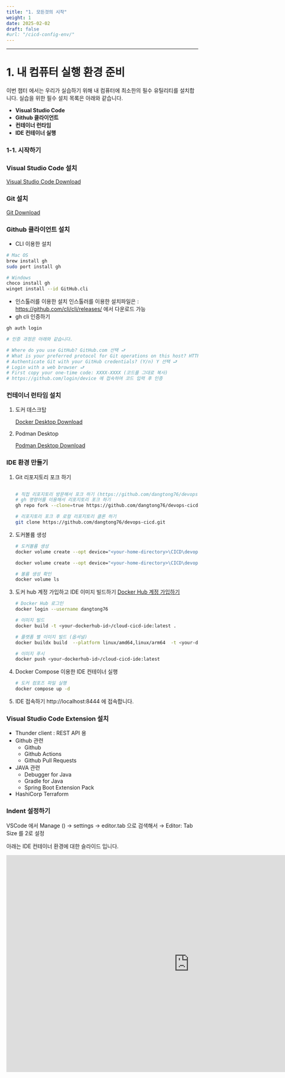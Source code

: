 ```yaml
---
title: "1. 모든것의 시작"
weight: 1
date: 2025-02-02
draft: false
#url: "/cicd-config-env/"
---
```

---
# 1. 내 컴퓨터 실행 환경 준비
이번 챕터 에서는 우리가 실습하기 위해  내 컴퓨터에 최소한의 필수 유틸리티를 설치합니다.
실습을 위한 필수 설치 목록은 아래와 같습니다.
- **Visual Studio Code**
- **Github 클라이언트**
- **컨테이너 런타임**
- **IDE 컨테이너 실행**

### 1-1. 시작하기

### Visual Studio Code 설치
[Visual Studio Code Download](https://code.visualstudio.com/download)

### Git 설치
[Git Download](https://git-scm.com/downloads)

### Github 클라이언트 설치
- CLI 이용한 설치
```bash
# Mac OS
brew install gh
sudo port install gh

# Windows
choco install gh
winget install --id GitHub.cli
```
- 인스톨러를 이용한 설치
인스톨러를 이용한 설치파일은 :  https://github.com/cli/cli/releases/ 에서 다운로드 가능
- gh cli 인증하기
```bash
gh auth login

# 인증 과정은 아래와 같습니다.

# Where do you use GitHub? GitHub.com 선택 ⮐
# What is your preferred protocol for Git operations on this host? HTTPS 선택 ⮐
# Authenticate Git with your GitHub credentials? (Y/n) Y 선택 ⮐
# Login with a web browser ⮐
# First copy your one-time code: XXXX-XXXX (코드를 그대로 복사)
# https://github.com/login/device 에 접속하여 코드 입력 후 인증
```

### 컨테이너 런타임 설치
1. 도커 데스크탑
   
   [Docker Desktop Download](https://www.docker.com/products/docker-desktop/)
2. Podman Desktop
   
   [Podman Desktop Download](https://podman.io/docs/installation)
### IDE 환경 만들기
1. Git 리포지토리 포크 하기
   ```bash
  
   # 직접 리포지토리 방문해서 포크 하기 (https://github.com/dangtong76/devops-cicd)
   # gh 명령어를 이용해서 리포지토리 포크 하기
   gh repo fork --clone=true https://github.com/dangtong76/devops-cicd.git
   
   # 리포지토리 포크 후 로컬 리포지토리 클론 하기
   git clone https://github.com/dangtong76/devops-cicd.git
   ```

2. 도커볼륨 생성
   ```bash
   # 도커볼륨 생성
   docker volume create --opt device="<your-home-directory>\CICD\devops-cicd\ide\local-storage\devops-cicd-apps" --opt o=bind --opt type=none devops-cicd-apps
   
   docker volume create --opt device="<your-home-directory>\CICD\devops-cicd\ide\local-storage\devops-cicd-vscode" --opt o=bind --opt type=none devops-cicd-vscode
   
   # 볼륨 생성 확인
   docker volume ls
   ```
3. 도커 hub 계정 가입하고 IDE 이미지 빌드하기
   [Docker Hub 계정 가입하기](https://hub.docker.com/)

   ```bash
   # Docker Hub 로그인
   docker login --username dangtong76

   # 이미지 빌드
   docker build -t <your-dockerhub-id>/cloud-cicd-ide:latest .

   # 플랫폼 별 이미지 빌드 (옵셔널)
   docker buildx build  --platform linux/amd64,linux/arm64  -t <your-dockerhub-id>/cloud-cicd-ide --push .

   # 이미지 푸시
   docker push <your-dockerhub-id>/cloud-cicd-ide:latest
   ```
4. Docker Compose 이용한 IDE 컨테이너 실행
   ```bash
   # 도커 컴포즈 파일 실행
   docker compose up -d
   ```
5. IDE 접속하기
   http://localhost:8444 에 접속합니다.


### Visual Studio Code Extension 설치

- Thunder client : REST API 용
- Github 관련
  - Github
  - Github Actions
  - Github Pull Requests
- JAVA 관련
   - Debugger for Java
   - Gradle for Java
   - Spring Boot Extension Pack
- HashiCorp Terraform

### Indent 설정하기

VSCode 에서 Manage () → settings → editor.tab 으로 검색해서 → Editor: Tab Size 를 2로 설정










   
   아래는 IDE 컨테이너 환경에 대한 슬라이드 입니다. 
   <iframe src="https://docs.google.com/presentation/d/e/2PACX-1vRwGw0Fcyu00fiL6wtdmW7KNxcaEqu1uT5xZ8Aa_7Wgo409F3qZJwfkgot8983ZQ7Tc_M6r982N8S0p/embed?start=false&loop=false&delayms=3000" frameborder="0" width="960" height="569" allowfullscreen="true" mozallowfullscreen="true" webkitallowfullscreen="true"></iframe>


<!-- {{< figure src="/images/test.jpeg" alt="test image" >}} -->

